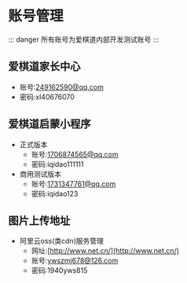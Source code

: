 # 账号管理

::: danger
所有账号为爱棋道内部开发测试账号
:::
## 爱棋道家长中心

- 账号:249162590@qq.com
- 密码:xl40676070

## 爱棋道启蒙小程序

- 正式版本
    - 账号:1706874565@qq.com
    - 密码:iqidao111111
- 商用测试版本
    - 账号:1731347761@qq.com
    - 密码:iqidao123

## 图片上传地址

- 阿里云oss(类cdn)服务管理
    - 网址:[http://www.net.cn/](http://www.net.cn/)
    - 账号:ywszmj678@126.com
    - 密码:1940yws815
    
